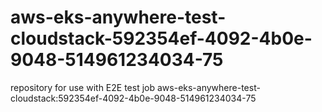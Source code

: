 # aws-eks-anywhere-test-cloudstack-592354ef-4092-4b0e-9048-514961234034-75
repository for use with E2E test job aws-eks-anywhere-test-cloudstack:592354ef-4092-4b0e-9048-514961234034-75
